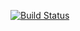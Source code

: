 [![Build Status](https://github.com/Bocmah/phpdocker-gen/workflows/main/badge.svg)](https://github.com/Bocmah/phpdocker-gen/actions)